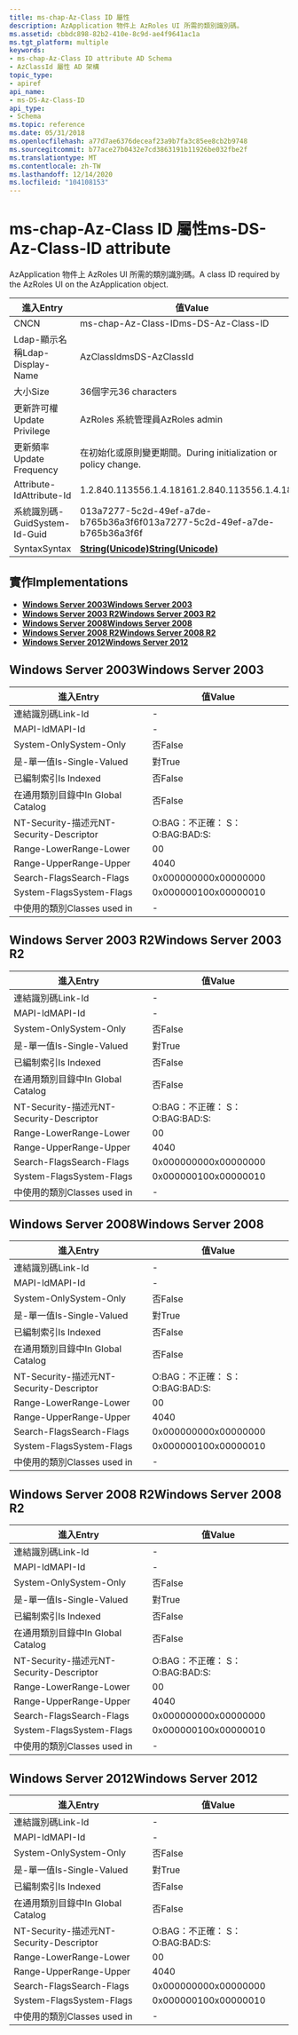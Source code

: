 ```yaml
---
title: ms-chap-Az-Class ID 屬性
description: AzApplication 物件上 AzRoles UI 所需的類別識別碼。
ms.assetid: cbbdc898-82b2-410e-8c9d-ae4f9641ac1a
ms.tgt_platform: multiple
keywords:
- ms-chap-Az-Class ID attribute AD Schema
- AzClassId 屬性 AD 架構
topic_type:
- apiref
api_name:
- ms-DS-Az-Class-ID
api_type:
- Schema
ms.topic: reference
ms.date: 05/31/2018
ms.openlocfilehash: a77d7ae6376deceaf23a9b7fa3c85ee8cb2b9748
ms.sourcegitcommit: b77ace27b0432e7cd3863191b11926be032fbe2f
ms.translationtype: MT
ms.contentlocale: zh-TW
ms.lasthandoff: 12/14/2020
ms.locfileid: "104108153"
---
```

# <a name="ms-ds-az-class-id-attribute"></a><span data-ttu-id="9d1e6-105">ms-chap-Az-Class ID 屬性</span><span class="sxs-lookup"><span data-stu-id="9d1e6-105">ms-DS-Az-Class-ID attribute</span></span>

<span data-ttu-id="9d1e6-106">AzApplication 物件上 AzRoles UI 所需的類別識別碼。</span><span class="sxs-lookup"><span data-stu-id="9d1e6-106">A class ID required by the AzRoles UI on the AzApplication object.</span></span>



| <span data-ttu-id="9d1e6-107">進入</span><span class="sxs-lookup"><span data-stu-id="9d1e6-107">Entry</span></span> | <span data-ttu-id="9d1e6-108">值</span><span class="sxs-lookup"><span data-stu-id="9d1e6-108">Value</span></span> |
|-------------------|---------------------------------------------|
| <span data-ttu-id="9d1e6-109">CN</span><span class="sxs-lookup"><span data-stu-id="9d1e6-109">CN</span></span>                | <span data-ttu-id="9d1e6-110">ms-chap-Az-Class-ID</span><span class="sxs-lookup"><span data-stu-id="9d1e6-110">ms-DS-Az-Class-ID</span></span>                           |
| <span data-ttu-id="9d1e6-111">Ldap-顯示名稱</span><span class="sxs-lookup"><span data-stu-id="9d1e6-111">Ldap-Display-Name</span></span> | <span data-ttu-id="9d1e6-112">AzClassId</span><span class="sxs-lookup"><span data-stu-id="9d1e6-112">msDS-AzClassId</span></span>                              |
| <span data-ttu-id="9d1e6-113">大小</span><span class="sxs-lookup"><span data-stu-id="9d1e6-113">Size</span></span>              | <span data-ttu-id="9d1e6-114">36個字元</span><span class="sxs-lookup"><span data-stu-id="9d1e6-114">36 characters</span></span>                               |
| <span data-ttu-id="9d1e6-115">更新許可權</span><span class="sxs-lookup"><span data-stu-id="9d1e6-115">Update Privilege</span></span>  | <span data-ttu-id="9d1e6-116">AzRoles 系統管理員</span><span class="sxs-lookup"><span data-stu-id="9d1e6-116">AzRoles admin</span></span>                               |
| <span data-ttu-id="9d1e6-117">更新頻率</span><span class="sxs-lookup"><span data-stu-id="9d1e6-117">Update Frequency</span></span>  | <span data-ttu-id="9d1e6-118">在初始化或原則變更期間。</span><span class="sxs-lookup"><span data-stu-id="9d1e6-118">During initialization or policy change.</span></span>     |
| <span data-ttu-id="9d1e6-119">Attribute-Id</span><span class="sxs-lookup"><span data-stu-id="9d1e6-119">Attribute-Id</span></span>      | <span data-ttu-id="9d1e6-120">1.2.840.113556.1.4.1816</span><span class="sxs-lookup"><span data-stu-id="9d1e6-120">1.2.840.113556.1.4.1816</span></span>                     |
| <span data-ttu-id="9d1e6-121">系統識別碼-Guid</span><span class="sxs-lookup"><span data-stu-id="9d1e6-121">System-Id-Guid</span></span>    | <span data-ttu-id="9d1e6-122">013a7277-5c2d-49ef-a7de-b765b36a3f6f</span><span class="sxs-lookup"><span data-stu-id="9d1e6-122">013a7277-5c2d-49ef-a7de-b765b36a3f6f</span></span>        |
| <span data-ttu-id="9d1e6-123">Syntax</span><span class="sxs-lookup"><span data-stu-id="9d1e6-123">Syntax</span></span>            | [<span data-ttu-id="9d1e6-124">**String(Unicode)**</span><span class="sxs-lookup"><span data-stu-id="9d1e6-124">**String(Unicode)**</span></span>](s-string-unicode.md) |



## <a name="implementations"></a><span data-ttu-id="9d1e6-125">實作</span><span class="sxs-lookup"><span data-stu-id="9d1e6-125">Implementations</span></span>

-   [<span data-ttu-id="9d1e6-126">**Windows Server 2003**</span><span class="sxs-lookup"><span data-stu-id="9d1e6-126">**Windows Server 2003**</span></span>](#windows-server-2003)
-   [<span data-ttu-id="9d1e6-127">**Windows Server 2003 R2**</span><span class="sxs-lookup"><span data-stu-id="9d1e6-127">**Windows Server 2003 R2**</span></span>](#windows-server-2003-r2)
-   [<span data-ttu-id="9d1e6-128">**Windows Server 2008**</span><span class="sxs-lookup"><span data-stu-id="9d1e6-128">**Windows Server 2008**</span></span>](#windows-server-2008)
-   [<span data-ttu-id="9d1e6-129">**Windows Server 2008 R2**</span><span class="sxs-lookup"><span data-stu-id="9d1e6-129">**Windows Server 2008 R2**</span></span>](#windows-server-2008-r2)
-   [<span data-ttu-id="9d1e6-130">**Windows Server 2012**</span><span class="sxs-lookup"><span data-stu-id="9d1e6-130">**Windows Server 2012**</span></span>](#windows-server-2012)

## <a name="windows-server-2003"></a><span data-ttu-id="9d1e6-131">Windows Server 2003</span><span class="sxs-lookup"><span data-stu-id="9d1e6-131">Windows Server 2003</span></span>



| <span data-ttu-id="9d1e6-132">進入</span><span class="sxs-lookup"><span data-stu-id="9d1e6-132">Entry</span></span> | <span data-ttu-id="9d1e6-133">值</span><span class="sxs-lookup"><span data-stu-id="9d1e6-133">Value</span></span> |
|------------------------|--------------|
| <span data-ttu-id="9d1e6-134">連結識別碼</span><span class="sxs-lookup"><span data-stu-id="9d1e6-134">Link-Id</span></span>                | \-           |
| <span data-ttu-id="9d1e6-135">MAPI-Id</span><span class="sxs-lookup"><span data-stu-id="9d1e6-135">MAPI-Id</span></span>                | \-           |
| <span data-ttu-id="9d1e6-136">System-Only</span><span class="sxs-lookup"><span data-stu-id="9d1e6-136">System-Only</span></span>            | <span data-ttu-id="9d1e6-137">否</span><span class="sxs-lookup"><span data-stu-id="9d1e6-137">False</span></span>        |
| <span data-ttu-id="9d1e6-138">是-單一值</span><span class="sxs-lookup"><span data-stu-id="9d1e6-138">Is-Single-Valued</span></span>       | <span data-ttu-id="9d1e6-139">對</span><span class="sxs-lookup"><span data-stu-id="9d1e6-139">True</span></span>         |
| <span data-ttu-id="9d1e6-140">已編制索引</span><span class="sxs-lookup"><span data-stu-id="9d1e6-140">Is Indexed</span></span>             | <span data-ttu-id="9d1e6-141">否</span><span class="sxs-lookup"><span data-stu-id="9d1e6-141">False</span></span>        |
| <span data-ttu-id="9d1e6-142">在通用類別目錄中</span><span class="sxs-lookup"><span data-stu-id="9d1e6-142">In Global Catalog</span></span>      | <span data-ttu-id="9d1e6-143">否</span><span class="sxs-lookup"><span data-stu-id="9d1e6-143">False</span></span>        |
| <span data-ttu-id="9d1e6-144">NT-Security-描述元</span><span class="sxs-lookup"><span data-stu-id="9d1e6-144">NT-Security-Descriptor</span></span> | <span data-ttu-id="9d1e6-145">O:BAG：不正確： S：</span><span class="sxs-lookup"><span data-stu-id="9d1e6-145">O:BAG:BAD:S:</span></span> |
| <span data-ttu-id="9d1e6-146">Range-Lower</span><span class="sxs-lookup"><span data-stu-id="9d1e6-146">Range-Lower</span></span>            | <span data-ttu-id="9d1e6-147">0</span><span class="sxs-lookup"><span data-stu-id="9d1e6-147">0</span></span>            |
| <span data-ttu-id="9d1e6-148">Range-Upper</span><span class="sxs-lookup"><span data-stu-id="9d1e6-148">Range-Upper</span></span>            | <span data-ttu-id="9d1e6-149">40</span><span class="sxs-lookup"><span data-stu-id="9d1e6-149">40</span></span>           |
| <span data-ttu-id="9d1e6-150">Search-Flags</span><span class="sxs-lookup"><span data-stu-id="9d1e6-150">Search-Flags</span></span>           | <span data-ttu-id="9d1e6-151">0x00000000</span><span class="sxs-lookup"><span data-stu-id="9d1e6-151">0x00000000</span></span>   |
| <span data-ttu-id="9d1e6-152">System-Flags</span><span class="sxs-lookup"><span data-stu-id="9d1e6-152">System-Flags</span></span>           | <span data-ttu-id="9d1e6-153">0x00000010</span><span class="sxs-lookup"><span data-stu-id="9d1e6-153">0x00000010</span></span>   |
| <span data-ttu-id="9d1e6-154">中使用的類別</span><span class="sxs-lookup"><span data-stu-id="9d1e6-154">Classes used in</span></span>        | \-           |



## <a name="windows-server-2003-r2"></a><span data-ttu-id="9d1e6-155">Windows Server 2003 R2</span><span class="sxs-lookup"><span data-stu-id="9d1e6-155">Windows Server 2003 R2</span></span>



| <span data-ttu-id="9d1e6-156">進入</span><span class="sxs-lookup"><span data-stu-id="9d1e6-156">Entry</span></span> | <span data-ttu-id="9d1e6-157">值</span><span class="sxs-lookup"><span data-stu-id="9d1e6-157">Value</span></span> |
|------------------------|--------------|
| <span data-ttu-id="9d1e6-158">連結識別碼</span><span class="sxs-lookup"><span data-stu-id="9d1e6-158">Link-Id</span></span>                | \-           |
| <span data-ttu-id="9d1e6-159">MAPI-Id</span><span class="sxs-lookup"><span data-stu-id="9d1e6-159">MAPI-Id</span></span>                | \-           |
| <span data-ttu-id="9d1e6-160">System-Only</span><span class="sxs-lookup"><span data-stu-id="9d1e6-160">System-Only</span></span>            | <span data-ttu-id="9d1e6-161">否</span><span class="sxs-lookup"><span data-stu-id="9d1e6-161">False</span></span>        |
| <span data-ttu-id="9d1e6-162">是-單一值</span><span class="sxs-lookup"><span data-stu-id="9d1e6-162">Is-Single-Valued</span></span>       | <span data-ttu-id="9d1e6-163">對</span><span class="sxs-lookup"><span data-stu-id="9d1e6-163">True</span></span>         |
| <span data-ttu-id="9d1e6-164">已編制索引</span><span class="sxs-lookup"><span data-stu-id="9d1e6-164">Is Indexed</span></span>             | <span data-ttu-id="9d1e6-165">否</span><span class="sxs-lookup"><span data-stu-id="9d1e6-165">False</span></span>        |
| <span data-ttu-id="9d1e6-166">在通用類別目錄中</span><span class="sxs-lookup"><span data-stu-id="9d1e6-166">In Global Catalog</span></span>      | <span data-ttu-id="9d1e6-167">否</span><span class="sxs-lookup"><span data-stu-id="9d1e6-167">False</span></span>        |
| <span data-ttu-id="9d1e6-168">NT-Security-描述元</span><span class="sxs-lookup"><span data-stu-id="9d1e6-168">NT-Security-Descriptor</span></span> | <span data-ttu-id="9d1e6-169">O:BAG：不正確： S：</span><span class="sxs-lookup"><span data-stu-id="9d1e6-169">O:BAG:BAD:S:</span></span> |
| <span data-ttu-id="9d1e6-170">Range-Lower</span><span class="sxs-lookup"><span data-stu-id="9d1e6-170">Range-Lower</span></span>            | <span data-ttu-id="9d1e6-171">0</span><span class="sxs-lookup"><span data-stu-id="9d1e6-171">0</span></span>            |
| <span data-ttu-id="9d1e6-172">Range-Upper</span><span class="sxs-lookup"><span data-stu-id="9d1e6-172">Range-Upper</span></span>            | <span data-ttu-id="9d1e6-173">40</span><span class="sxs-lookup"><span data-stu-id="9d1e6-173">40</span></span>           |
| <span data-ttu-id="9d1e6-174">Search-Flags</span><span class="sxs-lookup"><span data-stu-id="9d1e6-174">Search-Flags</span></span>           | <span data-ttu-id="9d1e6-175">0x00000000</span><span class="sxs-lookup"><span data-stu-id="9d1e6-175">0x00000000</span></span>   |
| <span data-ttu-id="9d1e6-176">System-Flags</span><span class="sxs-lookup"><span data-stu-id="9d1e6-176">System-Flags</span></span>           | <span data-ttu-id="9d1e6-177">0x00000010</span><span class="sxs-lookup"><span data-stu-id="9d1e6-177">0x00000010</span></span>   |
| <span data-ttu-id="9d1e6-178">中使用的類別</span><span class="sxs-lookup"><span data-stu-id="9d1e6-178">Classes used in</span></span>        | \-           |



## <a name="windows-server-2008"></a><span data-ttu-id="9d1e6-179">Windows Server 2008</span><span class="sxs-lookup"><span data-stu-id="9d1e6-179">Windows Server 2008</span></span>



| <span data-ttu-id="9d1e6-180">進入</span><span class="sxs-lookup"><span data-stu-id="9d1e6-180">Entry</span></span> | <span data-ttu-id="9d1e6-181">值</span><span class="sxs-lookup"><span data-stu-id="9d1e6-181">Value</span></span> |
|------------------------|--------------|
| <span data-ttu-id="9d1e6-182">連結識別碼</span><span class="sxs-lookup"><span data-stu-id="9d1e6-182">Link-Id</span></span>                | \-           |
| <span data-ttu-id="9d1e6-183">MAPI-Id</span><span class="sxs-lookup"><span data-stu-id="9d1e6-183">MAPI-Id</span></span>                | \-           |
| <span data-ttu-id="9d1e6-184">System-Only</span><span class="sxs-lookup"><span data-stu-id="9d1e6-184">System-Only</span></span>            | <span data-ttu-id="9d1e6-185">否</span><span class="sxs-lookup"><span data-stu-id="9d1e6-185">False</span></span>        |
| <span data-ttu-id="9d1e6-186">是-單一值</span><span class="sxs-lookup"><span data-stu-id="9d1e6-186">Is-Single-Valued</span></span>       | <span data-ttu-id="9d1e6-187">對</span><span class="sxs-lookup"><span data-stu-id="9d1e6-187">True</span></span>         |
| <span data-ttu-id="9d1e6-188">已編制索引</span><span class="sxs-lookup"><span data-stu-id="9d1e6-188">Is Indexed</span></span>             | <span data-ttu-id="9d1e6-189">否</span><span class="sxs-lookup"><span data-stu-id="9d1e6-189">False</span></span>        |
| <span data-ttu-id="9d1e6-190">在通用類別目錄中</span><span class="sxs-lookup"><span data-stu-id="9d1e6-190">In Global Catalog</span></span>      | <span data-ttu-id="9d1e6-191">否</span><span class="sxs-lookup"><span data-stu-id="9d1e6-191">False</span></span>        |
| <span data-ttu-id="9d1e6-192">NT-Security-描述元</span><span class="sxs-lookup"><span data-stu-id="9d1e6-192">NT-Security-Descriptor</span></span> | <span data-ttu-id="9d1e6-193">O:BAG：不正確： S：</span><span class="sxs-lookup"><span data-stu-id="9d1e6-193">O:BAG:BAD:S:</span></span> |
| <span data-ttu-id="9d1e6-194">Range-Lower</span><span class="sxs-lookup"><span data-stu-id="9d1e6-194">Range-Lower</span></span>            | <span data-ttu-id="9d1e6-195">0</span><span class="sxs-lookup"><span data-stu-id="9d1e6-195">0</span></span>            |
| <span data-ttu-id="9d1e6-196">Range-Upper</span><span class="sxs-lookup"><span data-stu-id="9d1e6-196">Range-Upper</span></span>            | <span data-ttu-id="9d1e6-197">40</span><span class="sxs-lookup"><span data-stu-id="9d1e6-197">40</span></span>           |
| <span data-ttu-id="9d1e6-198">Search-Flags</span><span class="sxs-lookup"><span data-stu-id="9d1e6-198">Search-Flags</span></span>           | <span data-ttu-id="9d1e6-199">0x00000000</span><span class="sxs-lookup"><span data-stu-id="9d1e6-199">0x00000000</span></span>   |
| <span data-ttu-id="9d1e6-200">System-Flags</span><span class="sxs-lookup"><span data-stu-id="9d1e6-200">System-Flags</span></span>           | <span data-ttu-id="9d1e6-201">0x00000010</span><span class="sxs-lookup"><span data-stu-id="9d1e6-201">0x00000010</span></span>   |
| <span data-ttu-id="9d1e6-202">中使用的類別</span><span class="sxs-lookup"><span data-stu-id="9d1e6-202">Classes used in</span></span>        | \-           |



## <a name="windows-server-2008-r2"></a><span data-ttu-id="9d1e6-203">Windows Server 2008 R2</span><span class="sxs-lookup"><span data-stu-id="9d1e6-203">Windows Server 2008 R2</span></span>



| <span data-ttu-id="9d1e6-204">進入</span><span class="sxs-lookup"><span data-stu-id="9d1e6-204">Entry</span></span> | <span data-ttu-id="9d1e6-205">值</span><span class="sxs-lookup"><span data-stu-id="9d1e6-205">Value</span></span> |
|------------------------|--------------|
| <span data-ttu-id="9d1e6-206">連結識別碼</span><span class="sxs-lookup"><span data-stu-id="9d1e6-206">Link-Id</span></span>                | \-           |
| <span data-ttu-id="9d1e6-207">MAPI-Id</span><span class="sxs-lookup"><span data-stu-id="9d1e6-207">MAPI-Id</span></span>                | \-           |
| <span data-ttu-id="9d1e6-208">System-Only</span><span class="sxs-lookup"><span data-stu-id="9d1e6-208">System-Only</span></span>            | <span data-ttu-id="9d1e6-209">否</span><span class="sxs-lookup"><span data-stu-id="9d1e6-209">False</span></span>        |
| <span data-ttu-id="9d1e6-210">是-單一值</span><span class="sxs-lookup"><span data-stu-id="9d1e6-210">Is-Single-Valued</span></span>       | <span data-ttu-id="9d1e6-211">對</span><span class="sxs-lookup"><span data-stu-id="9d1e6-211">True</span></span>         |
| <span data-ttu-id="9d1e6-212">已編制索引</span><span class="sxs-lookup"><span data-stu-id="9d1e6-212">Is Indexed</span></span>             | <span data-ttu-id="9d1e6-213">否</span><span class="sxs-lookup"><span data-stu-id="9d1e6-213">False</span></span>        |
| <span data-ttu-id="9d1e6-214">在通用類別目錄中</span><span class="sxs-lookup"><span data-stu-id="9d1e6-214">In Global Catalog</span></span>      | <span data-ttu-id="9d1e6-215">否</span><span class="sxs-lookup"><span data-stu-id="9d1e6-215">False</span></span>        |
| <span data-ttu-id="9d1e6-216">NT-Security-描述元</span><span class="sxs-lookup"><span data-stu-id="9d1e6-216">NT-Security-Descriptor</span></span> | <span data-ttu-id="9d1e6-217">O:BAG：不正確： S：</span><span class="sxs-lookup"><span data-stu-id="9d1e6-217">O:BAG:BAD:S:</span></span> |
| <span data-ttu-id="9d1e6-218">Range-Lower</span><span class="sxs-lookup"><span data-stu-id="9d1e6-218">Range-Lower</span></span>            | <span data-ttu-id="9d1e6-219">0</span><span class="sxs-lookup"><span data-stu-id="9d1e6-219">0</span></span>            |
| <span data-ttu-id="9d1e6-220">Range-Upper</span><span class="sxs-lookup"><span data-stu-id="9d1e6-220">Range-Upper</span></span>            | <span data-ttu-id="9d1e6-221">40</span><span class="sxs-lookup"><span data-stu-id="9d1e6-221">40</span></span>           |
| <span data-ttu-id="9d1e6-222">Search-Flags</span><span class="sxs-lookup"><span data-stu-id="9d1e6-222">Search-Flags</span></span>           | <span data-ttu-id="9d1e6-223">0x00000000</span><span class="sxs-lookup"><span data-stu-id="9d1e6-223">0x00000000</span></span>   |
| <span data-ttu-id="9d1e6-224">System-Flags</span><span class="sxs-lookup"><span data-stu-id="9d1e6-224">System-Flags</span></span>           | <span data-ttu-id="9d1e6-225">0x00000010</span><span class="sxs-lookup"><span data-stu-id="9d1e6-225">0x00000010</span></span>   |
| <span data-ttu-id="9d1e6-226">中使用的類別</span><span class="sxs-lookup"><span data-stu-id="9d1e6-226">Classes used in</span></span>        | \-           |



## <a name="windows-server-2012"></a><span data-ttu-id="9d1e6-227">Windows Server 2012</span><span class="sxs-lookup"><span data-stu-id="9d1e6-227">Windows Server 2012</span></span>



| <span data-ttu-id="9d1e6-228">進入</span><span class="sxs-lookup"><span data-stu-id="9d1e6-228">Entry</span></span> | <span data-ttu-id="9d1e6-229">值</span><span class="sxs-lookup"><span data-stu-id="9d1e6-229">Value</span></span> |
|------------------------|--------------|
| <span data-ttu-id="9d1e6-230">連結識別碼</span><span class="sxs-lookup"><span data-stu-id="9d1e6-230">Link-Id</span></span>                | \-           |
| <span data-ttu-id="9d1e6-231">MAPI-Id</span><span class="sxs-lookup"><span data-stu-id="9d1e6-231">MAPI-Id</span></span>                | \-           |
| <span data-ttu-id="9d1e6-232">System-Only</span><span class="sxs-lookup"><span data-stu-id="9d1e6-232">System-Only</span></span>            | <span data-ttu-id="9d1e6-233">否</span><span class="sxs-lookup"><span data-stu-id="9d1e6-233">False</span></span>        |
| <span data-ttu-id="9d1e6-234">是-單一值</span><span class="sxs-lookup"><span data-stu-id="9d1e6-234">Is-Single-Valued</span></span>       | <span data-ttu-id="9d1e6-235">對</span><span class="sxs-lookup"><span data-stu-id="9d1e6-235">True</span></span>         |
| <span data-ttu-id="9d1e6-236">已編制索引</span><span class="sxs-lookup"><span data-stu-id="9d1e6-236">Is Indexed</span></span>             | <span data-ttu-id="9d1e6-237">否</span><span class="sxs-lookup"><span data-stu-id="9d1e6-237">False</span></span>        |
| <span data-ttu-id="9d1e6-238">在通用類別目錄中</span><span class="sxs-lookup"><span data-stu-id="9d1e6-238">In Global Catalog</span></span>      | <span data-ttu-id="9d1e6-239">否</span><span class="sxs-lookup"><span data-stu-id="9d1e6-239">False</span></span>        |
| <span data-ttu-id="9d1e6-240">NT-Security-描述元</span><span class="sxs-lookup"><span data-stu-id="9d1e6-240">NT-Security-Descriptor</span></span> | <span data-ttu-id="9d1e6-241">O:BAG：不正確： S：</span><span class="sxs-lookup"><span data-stu-id="9d1e6-241">O:BAG:BAD:S:</span></span> |
| <span data-ttu-id="9d1e6-242">Range-Lower</span><span class="sxs-lookup"><span data-stu-id="9d1e6-242">Range-Lower</span></span>            | <span data-ttu-id="9d1e6-243">0</span><span class="sxs-lookup"><span data-stu-id="9d1e6-243">0</span></span>            |
| <span data-ttu-id="9d1e6-244">Range-Upper</span><span class="sxs-lookup"><span data-stu-id="9d1e6-244">Range-Upper</span></span>            | <span data-ttu-id="9d1e6-245">40</span><span class="sxs-lookup"><span data-stu-id="9d1e6-245">40</span></span>           |
| <span data-ttu-id="9d1e6-246">Search-Flags</span><span class="sxs-lookup"><span data-stu-id="9d1e6-246">Search-Flags</span></span>           | <span data-ttu-id="9d1e6-247">0x00000000</span><span class="sxs-lookup"><span data-stu-id="9d1e6-247">0x00000000</span></span>   |
| <span data-ttu-id="9d1e6-248">System-Flags</span><span class="sxs-lookup"><span data-stu-id="9d1e6-248">System-Flags</span></span>           | <span data-ttu-id="9d1e6-249">0x00000010</span><span class="sxs-lookup"><span data-stu-id="9d1e6-249">0x00000010</span></span>   |
| <span data-ttu-id="9d1e6-250">中使用的類別</span><span class="sxs-lookup"><span data-stu-id="9d1e6-250">Classes used in</span></span>        | \-           |



 

 




